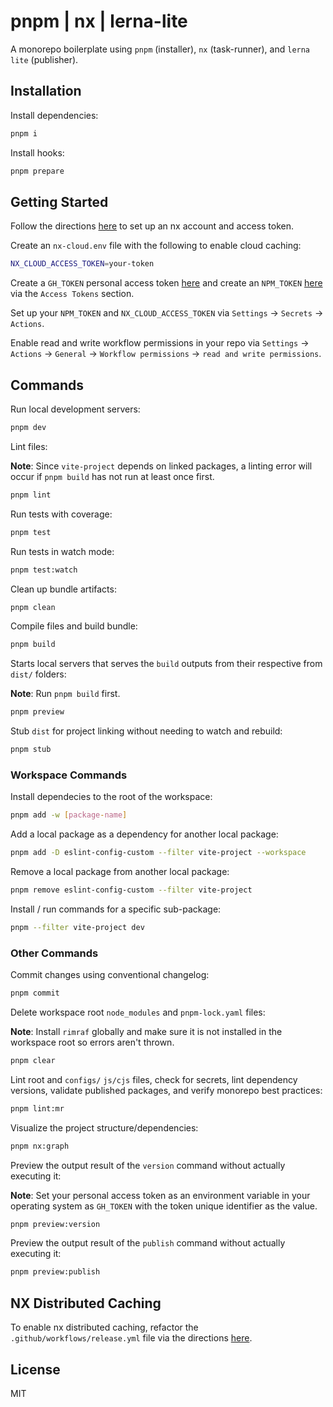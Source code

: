 # pnpm | nx | lerna-lite

A monorepo boilerplate using `pnpm` (installer), `nx` (task-runner), and `lerna lite` (publisher).

## Installation

Install dependencies:

```bash
pnpm i
```

Install hooks:

```bash
pnpm prepare
```

## Getting Started

Follow the directions [here](https://nx.dev/nx-cloud/intro/what-is-nx-cloud) to set up an nx account and access token.

Create an `nx-cloud.env` file with the following to enable cloud caching:

```bash
NX_CLOUD_ACCESS_TOKEN=your-token
```

Create a `GH_TOKEN` personal access token [here](https://github.com/settings/tokens) and create an `NPM_TOKEN` [here](https://www.npmjs.com/login) via the `Access Tokens` section.

Set up your `NPM_TOKEN` and `NX_CLOUD_ACCESS_TOKEN` via `Settings` -> `Secrets` -> `Actions`.

Enable read and write workflow permissions in your repo via `Settings` -> `Actions` -> `General` -> `Workflow permissions` -> `read and write permissions`.

## Commands

Run local development servers:

```bash
pnpm dev
```

Lint files:

**Note**: Since `vite-project` depends on linked packages, a linting error will occur if `pnpm build` has not run at least once first.

```bash
pnpm lint
```

Run tests with coverage:

```bash
pnpm test
```

Run tests in watch mode:

```bash
pnpm test:watch
```

Clean up bundle artifacts:

```bash
pnpm clean
```

Compile files and build bundle:

```bash
pnpm build
```

Starts local servers that serves the `build` outputs from their respective from `dist/` folders:

**Note**: Run `pnpm build` first.

```bash
pnpm preview
```

Stub `dist` for project linking without needing to watch and rebuild:

```bash
pnpm stub
```

### Workspace Commands

Install dependecies to the root of the workspace:

```bash
pnpm add -w [package-name]
```

Add a local package as a dependency for another local package:

```bash
pnpm add -D eslint-config-custom --filter vite-project --workspace
```

Remove a local package from another local package:

```bash
pnpm remove eslint-config-custom --filter vite-project
```

Install / run commands for a specific sub-package:

```bash
pnpm --filter vite-project dev
```

### Other Commands

Commit changes using conventional changelog:

```bash
pnpm commit
```

Delete workspace root `node_modules` and `pnpm-lock.yaml` files:

**Note**: Install `rimraf` globally and make sure it is not installed in the workspace root so errors aren't thrown.

```bash
pnpm clear
```

Lint root and `configs/` `js/cjs` files, check for secrets, lint dependency versions, validate published packages, and verify monorepo best practices:

```bash
pnpm lint:mr
```

Visualize the project structure/dependencies:

```bash
pnpm nx:graph
```

Preview the output result of the `version` command without actually executing it:

**Note**: Set your personal access token as an environment variable in your operating system as `GH_TOKEN` with the token unique identifier as the value.

```bash
pnpm preview:version
```

Preview the output result of the `publish` command without actually executing it:

```bash
pnpm preview:publish
```

## NX Distributed Caching

To enable nx distributed caching, refactor the `.github/workflows/release.yml` file via the directions [here](https://nx.dev/recipes/ci/monorepo-ci-github-actions#distributed-ci-with-nx-cloud).

## License

MIT
